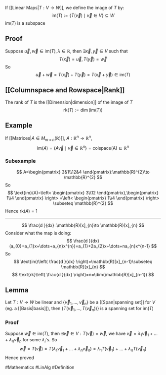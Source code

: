 If [[Linear Maps|$T:V\to W$]], we define the image of $T$ by:
$$
\text{im}(T):=\{ T(\vec{v})\mid\vec{v}\in  V \}\subseteq W
$$
$\text{im}(T)$ is a subspace
## Proof
Suppose $\vec{u},\vec{w}\in \text{im}(T),\lambda \in\mathbb{R}$, then $\exists \vec{x},\vec{y}\in V$ such that
$$
T(\vec{x})=\vec{u},T(\vec{y})=\vec{w}
$$
So
$$
\vec{u}+\vec{w}=T(\vec{x})+T(\vec{y})=T(\vec{x}+\vec{y})\in  \text{im}(T)
$$
## [[Columnspace and Rowspace|Rank]]
The rank of $T$ is the [[Dimension|dimension]] of the image of $T$
$$
\text{rk}(T):=\dim(\text{im}(T))
$$
## Example
If [[Matrices|$A\in M_{m\times n}(\mathbb{R})$]], $A:\mathbb{R}^{n}\to \mathbb{R}^{n}$, 
$$
\text{im}(A)=\{ A\vec{v}\mid \vec{v}\in \mathbb{R}^{n} \}=\text{colspace(A)}\subseteq \mathbb{R}^{n}
$$
### Subexample
$$
A=\begin{pmatrix}
3&1\\12&4
\end{pmatrix}:\mathbb{R}^{2}\to \mathbb{R}^{2}
$$
So
$$
\text{im}(A)=\left< \begin{pmatrix}
3\\12
\end{pmatrix},\begin{pmatrix}
1\\4
\end{pmatrix} \right> =\left< \begin{pmatrix}
1\\4
\end{pmatrix} \right> \subseteq \mathbb{R}^{2}
$$
Hence $\text{rk}(A)=1$
___
$$
\frac{d }{dx} :\mathbb{R}[x]_{n}\to \mathbb{R}[x]_{n}
$$
Consider what the map is doing:
$$
\frac{d }{dx} (a_{0}+a_{1}x+\dots+a_{n}x^{n})=a_{1}+2a_{2}x+\dots+na_{n}x^{n-1}
$$
So
$$
\text{im}\left( \frac{d }{dx}  \right)=\mathbb{R}[x]_{n-1}\subseteq \mathbb{R}[x]_{n}
$$
$$
 \text{rk}\left( \frac{d }{dx}  \right)=n=\dim(\mathbb{R}[x]_{n-1})
$$
## Lemma
Let $T:V\to W$ be linear and $\{ \vec{v}_{1},\dots,\vec{v}_{n} \}$ be a [[Span|spanning set]] for $V$ (eg. a [[Basis|basis]]), then $\{ T(\vec{v}_{1},\dots,T(\vec{v}_{n})) \}$ is a spanning set for $\text{im}(T)$
### Proof
Suppose $\vec{w}\in\text{im}(T)$, then $\exists \vec{v}\in V:T(\vec{v})=\vec{w}$, we have $\vec{v}=\lambda_{1}\vec{v}_{1}+\dots+\lambda_{n}\vec{v}_{n}$ for some $\lambda_{i}$'s. So 
$$
\vec{w}=T(\vec{v})=T(\lambda_{1}\vec{v}_{1}+\dots+\lambda_{n}\vec{v}_{n})=\lambda_{1}T(\vec{v}_{1})+\dots+\lambda_{n}T(\vec{v}_{n})
$$
Hence proved

#Mathematics #LinAlg #Definition 